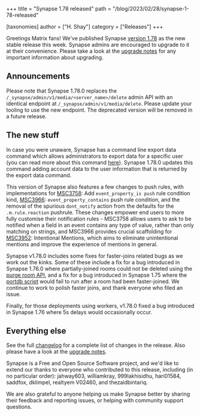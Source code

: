 +++
title = "Synapse 1.78 released"
path = "/blog/2023/02/28/synapse-1-78-released"

[taxonomies]
author = ["H. Shay"]
category = ["Releases"]
+++

Greetings Matrix fans! We've published Synapse [version 1.78](https://github.com/matrix-org/synapse/releases/tag/v1.78.0)
as the new stable release this week. Synapse admins are encouraged to upgrade
to it at their convenience. Please take a look at the [upgrade notes](https://matrix-org.github.io/synapse/v1.78/upgrade.html#upgrading-to-v1780)
for any important information about upgrading.

## Announcements

Please note that Synapse 1.78.0 replaces the `/_synapse/admin/v1/media/<server_name>/delete` admin API with an identical
endpoint at `/_synapse/admin/v1/media/delete`. Please update your tooling to use the new endpoint. The deprecated version
will be removed in a future release.

## The new stuff

In case you were unaware, Synapse has a command line export data command which allows administrators to export data for
a specific user (you can read more about this command [here](https://matrix-org.github.io/synapse/latest/usage/administration/admin_faq.html#how-can-i-export-user-data)).
Synapse 1.78.0 updates this command adding account data to the user information that is returned by the export data command.

This version of Synapse also features a few changes to push rules, with implementations for [MSC3758](https://github.com/matrix-org/matrix-spec-proposals/pull/3758):
Add `event_property_is push` rule condition kind,
[MSC3966](https://github.com/matrix-org/matrix-spec-proposals/pull/3966): `event_property_contains` push rule condition, and the removal of the spurious `dont_notify`
action from the defaults for the `.m.rule.reaction` pushrule. These changes empower end users to more fully customise their
notification rules - MSC3758 allows users to ask to be notified when a field in an event contains any type of value, rather
than only matching on strings, and MSC3966 provides crucial scaffolding for [MSC3952](https://github.com/matrix-org/matrix-spec-proposals/pull/3952): Intentional Mentions,
which aims to eliminate unintentional mentions and improve the experience of mentions in general.

Synapse v1.78.0 includes some fixes for faster-joins related bugs as we work out the kinks. Some of these include a fix
for a bug introduced in Synapse 1.76.0 where partially-joined rooms could not be deleted using the
[purge room API](https://matrix-org.github.io/synapse/latest/admin_api/rooms.html#delete-room-api), and
a fix for a bug introduced in Synapse 1.75 where the [portdb script](https://matrix-org.github.io/synapse/latest/postgres.html#porting-from-sqlite)
would fail to run after a room had been faster-joined. We continue to work to polish faster joins, and thank everyone who
filed an issue.

Finally, for those deployments using workers, v1.78.0 fixed a bug introduced in Synapse 1.76 where 5s delays would
occasionally occur.


## Everything else

See the full [changelog](https://github.com/matrix-org/synapse/releases/tag/v1.78.0) for a
complete list of changes in the release. Also please have a look at the [upgrade
notes](https://matrix-org.github.io/synapse/v1.78/upgrade.html#upgrading-to-v1780).

Synapse is a Free and Open Source Software project, and we'd like to extend our
thanks to everyone who contributed to this release, including (in no particular
order): jahway603, williamkray, 999lakhisidhu, hari01584, saddfox, dklimpel, realtyem
V02460, and thezaidbintariq.

We are also grateful to anyone helping us make Synapse better by sharing their
feedback and reporting issues, or helping with community support questions.



